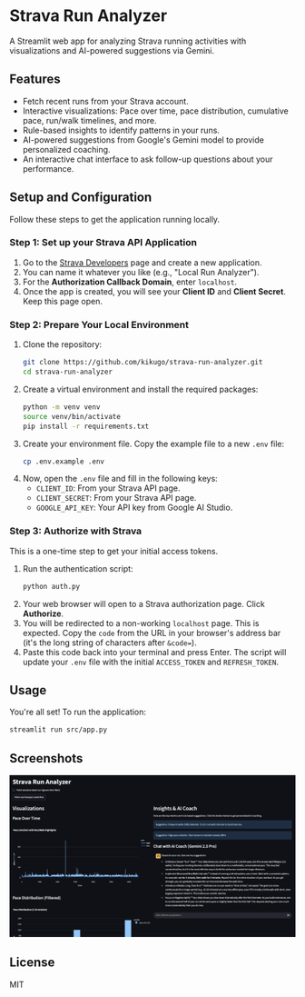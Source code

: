 # Strava Run Analyzer

A Streamlit web app for analyzing Strava running activities with visualizations and AI-powered suggestions via Gemini.

## Features
- Fetch recent runs from your Strava account.
- Interactive visualizations: Pace over time, pace distribution, cumulative pace, run/walk timelines, and more.
- Rule-based insights to identify patterns in your runs.
- AI-powered suggestions from Google's Gemini model to provide personalized coaching.
- An interactive chat interface to ask follow-up questions about your performance.

## Setup and Configuration

Follow these steps to get the application running locally.

### Step 1: Set up your Strava API Application
1.  Go to the [Strava Developers](https://www.strava.com/settings/api) page and create a new application.
2.  You can name it whatever you like (e.g., "Local Run Analyzer").
3.  For the **Authorization Callback Domain**, enter `localhost`.
4.  Once the app is created, you will see your **Client ID** and **Client Secret**. Keep this page open.

### Step 2: Prepare Your Local Environment
1.  Clone the repository:
    ```bash
    git clone https://github.com/kikugo/strava-run-analyzer.git
    cd strava-run-analyzer
    ```
2.  Create a virtual environment and install the required packages:
    ```bash
    python -m venv venv
    source venv/bin/activate
    pip install -r requirements.txt
    ```
3.  Create your environment file. Copy the example file to a new `.env` file:
    ```bash
    cp .env.example .env
    ```
4.  Now, open the `.env` file and fill in the following keys:
    *   `CLIENT_ID`: From your Strava API page.
    *   `CLIENT_SECRET`: From your Strava API page.
    *   `GOOGLE_API_KEY`: Your API key from Google AI Studio.

### Step 3: Authorize with Strava
This is a one-time step to get your initial access tokens.
1.  Run the authentication script:
    ```bash
    python auth.py
    ```
2.  Your web browser will open to a Strava authorization page. Click **Authorize**.
3.  You will be redirected to a non-working `localhost` page. This is expected. Copy the `code` from the URL in your browser's address bar (it's the long string of characters after `&code=`).
4.  Paste this code back into your terminal and press Enter. The script will update your `.env` file with the initial `ACCESS_TOKEN` and `REFRESH_TOKEN`.

## Usage
You're all set! To run the application:
```bash
streamlit run src/app.py
```

## Screenshots
![Strava Run Analyzer Screenshot](example.png)

## License
MIT 